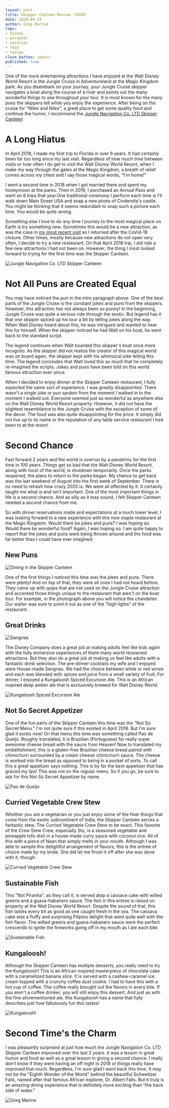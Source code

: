 ```yaml
---
layout: post
title: Skipper Canteen Review (2020)
date: 2020-09-23
author: Greg Marine
tags: 
- disney
- personal
- vacation
- food
- review
close_button: /posts
published: true
---
```


One of the more entertaining attractions I have enjoyed at the Walt Disney World Resort is the Jungle Cruise in Adventureland at the Magic Kingdom park. As you disembark on your journey, your Jungle Cruise skipper navigates a boat along the course of a river and points out the many wonderful things to see throughout your tour. It is most known for the many puns the skippers tell while you enjoy the experience. After being on the cruise for "Niles and Niles", a great place to get some quality food and continue the humor, I recommend the [Jungle Navigation Co. LTD Skipper Canteen](https://disneyworld.disney.go.com/dining/magic-kingdom/jungle-navigation-skipper-canteen/)

<!--more-->

# A Long Hiatus

In April 2018, I made my first trip to Florida in over 6 years. It had certainly been far too long since my last visit. Regardless of how much time between visits or how often I do get to visit the Walt Disney World Resort, when I make my way through the gates at the Magic Kingdom, a breath of relief comes across my chest and I say those magical words, "I'm home!"

I went a second time in 2018 when I got married there and spent my honeymoon at the parks. Then in 2019, I purchased an Annual Pass and went on 6 trips that year.One traditional ceremony I perform each time is I'll walk down Main Street USA and snap a new photo of Cinderella's castle. You might be thinking that it seems redundant to snap such a picture each time. You would be quite wrong.

Something else I love to do any time I journey to the most magical place on Earth is try something new. Sometimes this would be a new attraction, as was the case in [my most recent visit](/posts/return-to-wdw) as I returned after the CoVid-19 closure. Other times, mostly because new attractions do not open very often, I decide to try a new restaurant. On that April 2018 trip, I did ride a few new attractions I had not been on. However, the thing I most looked forward to trying for the first time was the Skipper Canteen.

![Jungle Navigation Co. LTD Skipper Canteen](/assets/img/collections/posts/skipper-canteen-review-2020/skipper-canteen-review-2020-1.jpg "Jungle Navigation Co. LTD Skipper Canteen")

# Not All Puns are Created Equal

You may have noticed the pun in the intro paragraph above. One of the best parts of the Jungle Cruise is the constant jokes and puns from the skippers. However, this attraction has not always been so punny! In the beginning, Jungle Cruise was quite a serious ride through the exotic. But legend has it that one skipper spiced up his tour a bit by telling jokes along the way. When Walt Disney heard about this, he was intrigued and wanted to hear this for himself. When the skipper noticed he had Walt on his boat, he went back to the standard script.

The legend continues when Walt boarded this skipper's boat once more incognito. As the skipper did not realize the creator of this magical world was on board again, the skipper kept with his whimsical joke telling this time. The legend concludes that Walt loved this so much that he completely re-imagined the scripts. Jokes and puns have been told on this world famous attraction ever since.

When I decided to enjoy dinner at the Skipper Canteen restaurant, I fully expected the same sort of experience. I was greatly disappointed. There wasn't a single joke or pun spoken from the moment I walked in to the moment I walked out. Everyone seemed just as wonderful as anywhere else on the Walt Disney World Resort property. However, it did not have the slightest resemblance to the Jungle Cruise with the exception of some of the decor. The food was also quite disappointing for the price. It simply did not live up to its name or the reputation of any table service restaurant I had been to at the resort.

# Second Chance

Fast forward 2 years and the world is overrun by a pandemic for the first time in 100 years. Things get so bad that the Walt Disney World Resort, along with most of the world, is shutdown temporarily. Once the parks reopened, the plans to return to the parks began. My chance to get back was the last weekend of August into the first week of September. There is no need to rehash how crazy 2020 is. We were all affected by it. It certainly taught me what is and isn't important. One of the most important things in life is a second chance. And as silly as it may sound, I felt Skipper Canteen needed a second chance from me.

So with dinner reservations made and expectations at a much lower level, I was looking forward to a new experience with this now staple restaurant at the Magic Kingdom. Would there be jokes and puns? I was hoping so. Would there be wonderful food? Again, I was hoping so. I am quite happy to report that the jokes and puns were being thrown around and the food was far better than I could have ever imagined.

## New Puns

![Dining in the Skipper Canteen](/assets/img/collections/posts/skipper-canteen-review-2020/skipper-canteen-review-2020-2.jpg "Dining in the Skipper Canteen")

One of the first things I noticed this time was the jokes and puns. There were plenty! And on top of that, they were all ones I had not heard before. They came up with quips that are not used on the Jungle Cruise attraction and accented those things unique to the restaurant that aren't on the boat tour. For example, in the photograph above you will notice the chandelier. Our waiter was sure to point it out as one of the "high lights" of the restaurant.

## Great Drinks

![Sangrias](/assets/img/collections/posts/skipper-canteen-review-2020/skipper-canteen-review-2020-3.jpg "Sangrias")

The Disney Company does a great job at making adults feel like kids again with the fully immersive experiences of there many world renowned attractions. But they also do a great job at making us feel like adults with a fantastic drink selection. The pre-dinner cocktails my wife and I enjoyed were House-made Sangrias. We had the choice between white or red wines and each was blended with spices and juice from a small variety of fruit. For dinner, I enjoyed a Kungaloosh Spiced Excursion Ale. This is an African inspired deep amber ale that is exclusively brewed for Walt Disney World.

![Kungaloosh Spiced Excursion Ale](/assets/img/collections/posts/skipper-canteen-review-2020/skipper-canteen-review-2020-4.jpg "Kungaloosh Spiced Excursion Ale")

## Not So Secret Appetizer

One of the fun parts of the Skipper Canteen this time was the "Not So Secret Menu." I'm not quite sure if this existed in April 2018. But I'm sure glad it exists now! On that menu this time was something called Pao de Queijo. Roughly translated, it is Brazilian (Portuguese) for really super awesome cheese bread with the sauce from Heaven! Now to translated my embellishment, this is a gluten-free Brazilian cheese bread paired with chimichurri surrounded by a cream cheese chimichurri sauce. The cheese is worked into the bread as opposed to being in a pocket of sorts. To call this a great appetizer says nothing. This is by far the best appetizer that has graced my lips! This was not on the regular menu. So if you go, be sure to ask for this Not So Secret Appetizer by name.

![Pao de Queijo](/assets/img/collections/posts/skipper-canteen-review-2020/skipper-canteen-review-2020-5.jpg "Pao de Queijo")

## Curried Vegetable Crew Stew

Whether you are a vegetarian or you just enjoy some of the finer things that come from the exotic subcontinent of India, the Skipper Canteen serves a fantastic stew. The Curried Vegetable Crew Stew to be exact. This favorite of the Crew Stew Crew, especially Stu, is a seasoned vegetable and pineapple tofu dish in a house-made curry sauce with coconut rice. All of this with a piece of Naan that simply melts in your mouth. Although I was able to sample this delightful arrangement of flavors, this is the entree of choice made by my bride. She did let me finish it off after she was done with it, though.

![Curried Vegetable Crew Stew](/assets/img/collections/posts/skipper-canteen-review-2020/skipper-canteen-review-2020-6.jpg "Curried Vegetable Crew Stew")

## Sustainable Fish

This "Not Piranha", as they call it, is served atop a cassava cake with wilted greens and a guava-habanero sauce. The fish in this entree is raised on property at the Walt Disney World Resort. Despite the sound of that, this fish tastes every bit as good as one caught fresh in the sea. The cassava cake was a fluffy and surprising Filipino delight that went quite well with the fish flavor. The wilted greens and guava-habanero sauce were the perfect crescendo to ignite the fireworks going off in my mouth as I ate each bite.

![Sustainable Fish](/assets/img/collections/posts/skipper-canteen-review-2020/skipper-canteen-review-2020-7.jpg "Sustainable Fish")

## Kungaloosh!

Although the Skipper Canteen has multiple desserts, you really need to try the Kungaloosh! This is an African inspired masterpiece of chocolate cake with a caramelized banana slice. It is served with a cashew-caramel ice cream topped with a crunchy coffee dust cookie. I had to have this with a hot cup of coffee. The coffee really brought out the flavors in every bite. If you aren't a coffee drinker, you will still enjoy this dessert. And just as with the fine aforementioned ale, this Kungaloosh has a name that fully describes just how fabulously fun this tastes!

![Kungaloosh!](/assets/img/collections/posts/skipper-canteen-review-2020/skipper-canteen-review-2020-8.jpg "Kungaloosh!")

# Second Time's the Charm

I was pleasantly surprised at just how much the Jungle Navigation Co. LTD Skipper Canteen improved over the last 2 years. It was a lesson in great humor and food as well as a great lesson in giving a second chance. I really don't know if they were having an off night in 2018 or things really have improved that much. Regardless, I'm sure glad I went back this time. It may not be the "Eighth Wonder of the World" behind the beautiful Schweitzer Falls, named after that famous African explorer, Dr. Albert Falls. But it truly is an amazing dining experience that is definitely more exciting than "the back side of water."

![Greg Marine](/assets/img/collections/posts/skipper-canteen-review-2020/skipper-canteen-review-2020-9.jpg "Greg Marine")